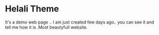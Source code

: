 # Helali Theme
It's a demo web page .. I am just created few days ago.. you can see it and tell me how it is .Most beautyfull website.
